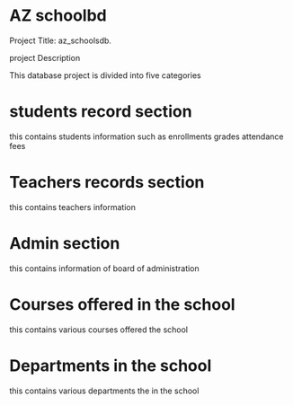 # AZ schoolbd

Project Title: az_schoolsdb.

project Description

This database project is divided into five categories

# students record section

this contains students information such as
enrollments
grades
attendance
fees

# Teachers records section

this contains teachers information

# Admin section

this contains information of board of administration

# Courses offered in the school

this contains various courses offered the school

# Departments in the school

this contains various departments the in the school
